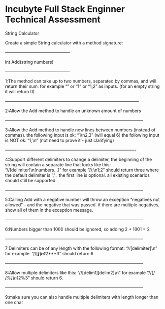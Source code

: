# Incubyte Full Stack Enginner Technical Assessment

String Calculator

Create a simple String calculator with a method signature:

———————————————

int Add(string numbers)

———————————————

1:The method can take up to two numbers, separated by commas, and will return their sum.
for example “” or “1” or “1,2” as inputs.
(for an empty string it will return 0)

———————————————————————————————

2:Allow the Add method to handle an unknown amount of numbers

————————————————————————————————

3:Allow the Add method to handle new lines between numbers (instead of commas).
the following input is ok: “1\n2,3” (will equal 6)
the following input is NOT ok: “1,\n” (not need to prove it - just clarifying)

——————————————————————————————-


4:Support different delimiters
to change a delimiter, the beginning of the string will contain a separate line that looks like this: “//[delimiter]\n[numbers…]” for example “//;\n1;2” should return three where the default delimiter is ‘;’ .
the first line is optional. all existing scenarios should still be supported

————————————————————————————————

5:Calling Add with a negative number will throw an exception “negatives not allowed” - and the negative that was passed.
if there are multiple negatives, show all of them in the exception message.

————————————————————————————————

6:Numbers bigger than 1000 should be ignored, so adding 2 + 1001 = 2

————————————————————————————————

7:Delimiters can be of any length with the following format: “//[delimiter]\n” for example: “//[***]\n1***2***3” should return 6

————————————————————————————————

8:Allow multiple delimiters like this: “//[delim1][delim2]\n” for example “//[*][%]\n1*2%3” should return 6.

————————————————————————————————

9:make sure you can also handle multiple delimiters with length longer than one char

